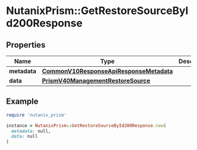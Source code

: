 # NutanixPrism::GetRestoreSourceById200Response

## Properties

| Name | Type | Description | Notes |
| ---- | ---- | ----------- | ----- |
| **metadata** | [**CommonV10ResponseApiResponseMetadata**](CommonV10ResponseApiResponseMetadata.md) |  | [optional] |
| **data** | [**PrismV40ManagementRestoreSource**](PrismV40ManagementRestoreSource.md) |  | [optional] |

## Example

```ruby
require 'nutanix_prism'

instance = NutanixPrism::GetRestoreSourceById200Response.new(
  metadata: null,
  data: null
)
```

